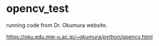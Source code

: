 # opencv_test

running code from Dr. Okumura website. 

https://oku.edu.mie-u.ac.jp/~okumura/python/opencv.html
